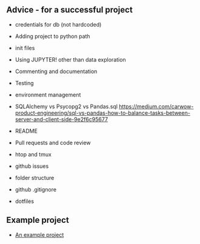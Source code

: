 ## Advice - for a successful project
* credentials for db (not hardcoded)
* Adding project to python path
* init files
* Using JUPYTER! other than data exploration
* Commenting and documentation
* Testing 
* environment management 
* SQLAlchemy vs Psycopg2 vs Pandas.sql
https://medium.com/carwow-product-engineering/sql-vs-pandas-how-to-balance-tasks-between-server-and-client-side-9e2f6c95677

* README
* Pull requests and code review
* htop and tmux 
* github issues
* folder structure
* github .gitignore
* dotfiles

## Example project
* [An example project](https://github.com/DSSG-EUROPE/wef_oceans)

